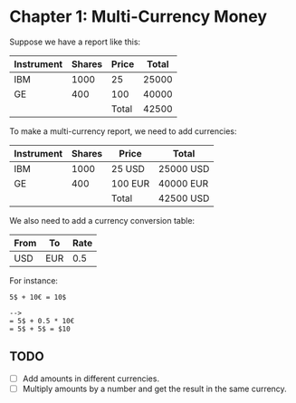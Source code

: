 # Chapter 1: Multi-Currency Money

Suppose we have a report like this:

| Instrument | Shares | Price | Total |
|------------|--------|-------|-------|
| IBM        | 1000   | 25    | 25000 |
| GE         | 400    | 100   | 40000 |
|            |        | Total | 42500 |

To make a multi-currency report, we need to add currencies:

| Instrument | Shares | Price   | Total     |
|------------|--------|---------|-----------|
| IBM        | 1000   | 25 USD  | 25000 USD |
| GE         | 400    | 100 EUR | 40000 EUR |
|            |        | Total   | 42500 USD |

We also need to add a currency conversion table:

| From | To   | Rate |
|------|------|------|
| USD  | EUR  | 0.5  |

For instance:

```
5$ + 10€ = 10$

-->
= 5$ + 0.5 * 10€ 
= 5$ + 5$ = $10 
```

## TODO

- [ ] Add amounts in different currencies.
- [ ] Multiply amounts by a number and get the result in the same currency.
